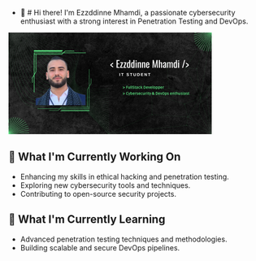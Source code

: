 - 👋 # Hi there!
I'm Ezzddinne Mhamdi, a passionate cybersecurity enthusiast with a strong interest in Penetration Testing and DevOps.

![[200]x[200]](https://github.com/ezzddinne/ezzddinne/blob/main/banner.png)


###

## 🔭 What I'm Currently Working On

- Enhancing my skills in ethical hacking and penetration testing.
- Exploring new cybersecurity tools and techniques.
- Contributing to open-source security projects.

## 🌱 What I'm Currently Learning

- Advanced penetration testing techniques and methodologies.
- Building scalable and secure DevOps pipelines.
<!---
ezzddinne/ezzddinne is a ✨ special ✨ repository because its `README.md` (this file) appears on your GitHub profile.
You can click the Preview link to take a look at your changes.
--->
